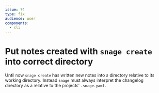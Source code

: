 ```yaml
---
issue: 74
type: fix
audience: user
components:
  - cli
---
```

# Put notes created with `snage create` into correct directory

Until now `snage create` has written new notes into a directory relative to its
working directory. Instead `snage` must always interpret the changelog
directory as a relative to the projects' `.snage.yaml`.
